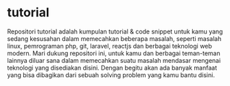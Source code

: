 # tutorial
Repositori tutorial adalah kumpulan tutorial &amp; code snippet untuk kamu yang sedang kesusahan dalam memecahkan beberapa masalah, seperti masalah linux, pemrograman php, git, laravel, reactjs dan berbagai teknologi web modern. Mari dukung repositori ini, untuk kamu dan berbagai teman-teman lainnya diluar sana dalam memecahkan suatu masalah mendasar mengenai teknologi yang disediakan disini. Dengan begitu akan ada banyak manfaat yang bisa dibagikan dari sebuah solving problem yang kamu bantu disini.
